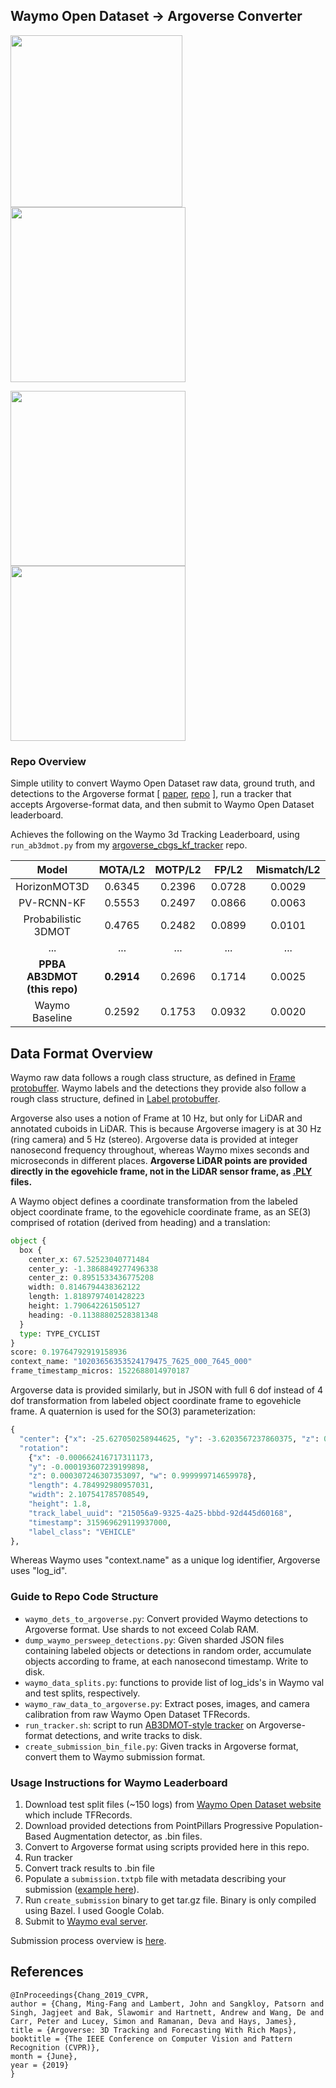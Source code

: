 
## Waymo Open Dataset -> Argoverse Converter

<p align="left">
  <img src="https://user-images.githubusercontent.com/16724970/83801105-8c64f600-a676-11ea-8ce7-f7755e9f2a93.gif" height="275">
  <img src="https://user-images.githubusercontent.com/16724970/83801488-35abec00-a677-11ea-9660-d2c150817382.gif" height="280">
</p>
<p align="left">
  <img src="https://user-images.githubusercontent.com/16724970/83801499-3b093680-a677-11ea-868e-122139b3fe94.gif" height="280">
  <img src="https://user-images.githubusercontent.com/16724970/83801307-e8c81580-a676-11ea-9385-8b35605fc94c.gif" height="280">
</p>

### Repo Overview

Simple utility to convert Waymo Open Dataset raw data, ground truth, and detections to the Argoverse format [ [paper](https://arxiv.org/abs/1911.02620), [repo](https://github.com/argoai/argoverse-api) ], run a tracker that accepts Argoverse-format data, and then submit to Waymo Open Dataset leaderboard.

Achieves the following on the Waymo 3d Tracking Leaderboard, using `run_ab3dmot.py` from my [argoverse_cbgs_kf_tracker](https://github.com/johnwlambert/argoverse_cbgs_kf_tracker) repo.

|    Model                    | MOTA/L2    | 	MOTP/L2   | 	FP/L2	  |   Mismatch/L2	|   Miss/L2  |
| :-------------------------: | :-------:  | :--------: | :--------:| :--------:    | :--------: |
| HorizonMOT3D                | 0.6345     | 0.2396     | 0.0728    | 0.0029        | 0.2899     |
| PV-RCNN-KF                  | 0.5553     | 0.2497     | 0.0866    | 0.0063        | 0.3518     |
| Probabilistic 3DMOT         | 0.4765     | 0.2482     | 0.0899    | 0.0101        | 0.4235     |
|            ...              |   ...      |    ...     |    ...    |     ...       |   ...      |
| **PPBA AB3DMOT (this repo)**| **0.2914** |  0.2696	  | 0.1714    |	0.0025 	      | 0.5347     |
| Waymo Baseline              |  0.2592	   | 0.1753	    | 0.0932    |	0.0020	      |  0.3122    |


## Data Format Overview

Waymo raw data follows a rough class structure, as defined in [Frame protobuffer](https://github.com/waymo-research/waymo-open-dataset/blob/master/waymo_open_dataset/dataset.proto).
Waymo labels and the detections they provide also follow a rough class structure, defined in [Label protobuffer](https://github.com/waymo-research/waymo-open-dataset/blob/master/waymo_open_dataset/label.proto).

Argoverse also uses a notion of Frame at 10 Hz, but only for LiDAR and annotated cuboids in LiDAR. This is because Argoverse imagery is at 30 Hz (ring camera) and 5 Hz (stereo). Argoverse data is provided at integer nanosecond frequency throughout, whereas Waymo mixes seconds and microseconds in different places. **Argoverse LiDAR points are provided directly in the egovehicle frame, not in the LiDAR sensor frame, as [.PLY](http://paulbourke.net/dataformats/ply/) files.**

A Waymo object defines a coordinate transformation from the labeled object coordinate frame, to the egovehicle coordinate frame, as an SE(3) comprised of rotation (derived from heading) and a translation:
```python
object {
  box {
    center_x: 67.52523040771484
    center_y: -1.3868849277496338
    center_z: 0.8951533436775208
    width: 0.8146794438362122
    length: 1.8189797401428223
    height: 1.790642261505127
    heading: -0.11388802528381348
  }
  type: TYPE_CYCLIST
}
score: 0.19764792919158936
context_name: "10203656353524179475_7625_000_7645_000"
frame_timestamp_micros: 1522688014970187
```

Argoverse data is provided similarly, but in JSON with full 6 dof instead of 4 dof transformation from labeled object coordinate frame to egovehicle frame. A quaternion is used for the SO(3) parameterization:
```python
{
  "center": {"x": -25.627050258944625, "y": -3.6203567237860375, "z": 0.4981851744013227}, 
  "rotation": 
    {"x": -0.000662416717311173, 
    "y": -0.000193607239199898, 
    "z": 0.000307246307353097, "w": 0.999999714659978}, 
    "length": 4.784992980957031, 
    "width": 2.107541785708549, 
    "height": 1.8, 
    "track_label_uuid": "215056a9-9325-4a25-bbbd-92d445d60168", 
    "timestamp": 315969629119937000, 
    "label_class": "VEHICLE"
},
```
Whereas Waymo uses "context.name" as a unique log identifier, Argoverse uses "log_id".

### Guide to Repo Code Structure
- `waymo_dets_to_argoverse.py`: Convert provided Waymo detections to Argoverse format. Use shards to not exceed Colab RAM.
- `dump_waymo_persweep_detections.py`: Given sharded JSON files containing labeled objects or detections in random order, accumulate objects according to frame, at each nanosecond timestamp. Write to disk.
- `waymo_data_splits.py`: functions to provide list of log_ids's in Waymo val and test splits, respectively.
- `waymo_raw_data_to_argoverse.py`: Extract poses, images, and camera calibration from raw Waymo Open Dataset TFRecords.
- `run_tracker.sh`: script to run [AB3DMOT-style tracker](https://github.com/johnwlambert/argoverse_cbgs_kf_tracker) on Argoverse-format detections, and write tracks to disk. 
- `create_submission_bin_file.py`: Given tracks in Argoverse format, convert them to Waymo submission format.

### Usage Instructions for Waymo Leaderboard

1. Download test split files (~150 logs) from [Waymo Open Dataset website](https://waymo.com/open/download/) which include TFRecords.
2. Download provided detections from PointPillars Progressive Population-Based Augmentation detector, as .bin files.
3. Convert to Argoverse format using scripts provided here in this repo.
4. Run tracker
5. Convert track results to .bin file
6. Populate a `submission.txtpb` file with metadata describing your submission ([example here](https://raw.githubusercontent.com/waymo-research/waymo-open-dataset/master/waymo_open_dataset/metrics/tools/submission.txtpb)).
7. Run `create_submission` binary to get tar.gz file. Binary is only compiled using Bazel. I used Google Colab. 
8. Submit to [Waymo eval server](https://waymo.com/open/challenges/3d-tracking/).


Submission process overview is [here](https://github.com/waymo-research/waymo-open-dataset/blob/master/docs/quick_start.md#use-pre-compiled-pippip3-packages).


## References
```
@InProceedings{Chang_2019_CVPR,
author = {Chang, Ming-Fang and Lambert, John and Sangkloy, Patsorn and Singh, Jagjeet and Bak, Slawomir and Hartnett, Andrew and Wang, De and Carr, Peter and Lucey, Simon and Ramanan, Deva and Hays, James},
title = {Argoverse: 3D Tracking and Forecasting With Rich Maps},
booktitle = {The IEEE Conference on Computer Vision and Pattern Recognition (CVPR)},
month = {June},
year = {2019}
}
```
